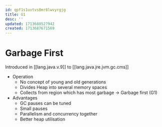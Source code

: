 ```yaml
---
id: qpf1s1uvtvs0mr8lwvyrgjg
title: G1
desc: ''
updated: 1713688527942
created: 1713687671569
---
```


# Garbage First 

Introduced in [[lang.java.v.9]] to [[lang.java.jre.jvm.gc.cms]]

- Operation
    - No concept of young and old generations
    - Divides Heap into several memory spaces
    - Collects from region which has most garbage → Garbage first (G1)
- Advantages
    - GC pauses can be tuned
    - Small pauses
    - Parallelism and concurrency together
    - Better heap utilisation